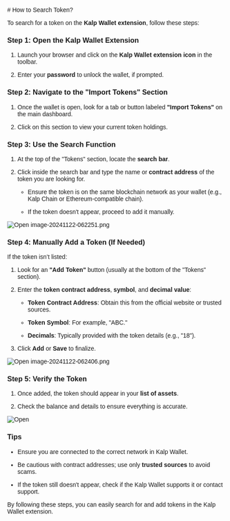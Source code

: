 <style>  body { font-family: "Source Sans 3", sans-serif!important; }</style>
<link href="https://fonts.googleapis.com/css2?family=Source+Sans+3:ital,wght@0,200..900;1,200..900&display=swap" rel="stylesheet">    
<link rel="stylesheet" href="https://fonts.googleapis.com/icon?family=Material+Icons">
# How to Search Token?

To search for a token on the **Kalp Wallet extension**, follow these steps:

### **Step 1: Open the Kalp Wallet Extension**

1.  Launch your browser and click on the **Kalp Wallet extension icon** in the toolbar.
    
2.  Enter your **password** to unlock the wallet, if prompted.
    

### **Step 2: Navigate to the "Import Tokens" Section**

1.  Once the wallet is open, look for a tab or button labeled **"Import Tokens"** on the main dashboard.
    
2.  Click on this section to view your current token holdings.
    

### **Step 3: Use the Search Function**

1.  At the top of the "Tokens" section, locate the **search bar**.
    
2.  Click inside the search bar and type the name or **contract address** of the token you are looking for.
    
    -   Ensure the token is on the same blockchain network as your wallet (e.g., Kalp Chain or Ethereum-compatible chain).
        
    -   If the token doesn't appear, proceed to add it manually.
        

![Open image-20241122-062251.png](https://docs-images-kalp-studio.s3.ap-south-1.amazonaws.com/Extension+Images/How+to+search+a+token/I1.png)


### **Step 4: Manually Add a Token (If Needed)**

If the token isn’t listed:

1.  Look for an **"Add Token"** button (usually at the bottom of the "Tokens" section).
    
2.  Enter the **token contract address**, **symbol**, and **decimal value**:
    
    -   **Token Contract Address**: Obtain this from the official website or trusted sources.
        
    -   **Token Symbol**: For example, "ABC."
        
    -   **Decimals**: Typically provided with the token details (e.g., "18").
        
3.  Click **Add** or **Save** to finalize.
    

![Open image-20241122-062406.png](https://docs-images-kalp-studio.s3.ap-south-1.amazonaws.com/Extension+Images/How+to+search+a+token/I2.png)


### **Step 5: Verify the Token**

1.  Once added, the token should appear in your **list of assets**.
    
2.  Check the balance and details to ensure everything is accurate.
    

![Open](https://docs-images-kalp-studio.s3.ap-south-1.amazonaws.com/Extension+Images/How+to+search+a+token/I3.png)

### **Tips**

-   Ensure you are connected to the correct network in Kalp Wallet.
    
-   Be cautious with contract addresses; use only **trusted sources** to avoid scams.
    
-   If the token still doesn't appear, check if the Kalp Wallet supports it or contact support.
    

By following these steps, you can easily search for and add tokens in the Kalp Wallet extension.